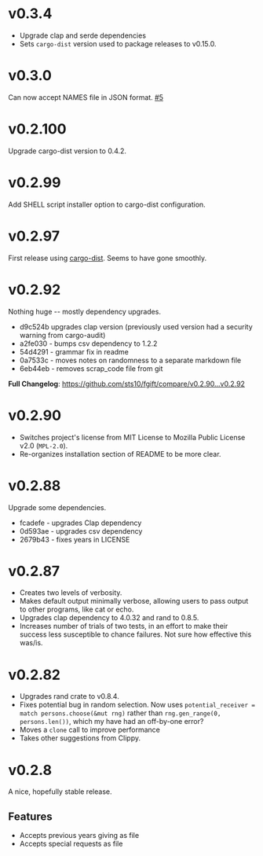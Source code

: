 # v0.3.4

* Upgrade clap and serde dependencies
* Sets `cargo-dist` version used to package releases to v0.15.0.

# v0.3.0

Can now accept NAMES file in JSON format. [#5](https://github.com/sts10/fgift/pull/5)

# v0.2.100

Upgrade cargo-dist version to 0.4.2.

# v0.2.99 

Add SHELL script installer option to cargo-dist configuration.

# v0.2.97 

First release using [cargo-dist](https://opensource.axo.dev/cargo-dist/book/introduction.html). Seems to have gone smoothly.


# v0.2.92

Nothing huge -- mostly dependency upgrades. 

* d9c524b upgrades clap version (previously used version had a security warning from cargo-audit)
* a2fe030 - bumps csv dependency to 1.2.2 
* 54d4291 - grammar fix in readme 
* 0a7533c - moves notes on randomness to a separate markdown file
* 6eb44eb - removes scrap_code file from git

**Full Changelog**: https://github.com/sts10/fgift/compare/v0.2.90...v0.2.92

# v0.2.90

* Switches project's license from MIT License to Mozilla Public License v2.0 (`MPL-2.0`).
* Re-organizes installation section of README to be more clear.

# v0.2.88

Upgrade some dependencies. 
* fcadefe - upgrades Clap dependency 
* 0d593ae - upgrades csv dependency  
* 2679b43 - fixes years in LICENSE  

# v0.2.87
* Creates two levels of verbosity. 
* Makes default output minimally verbose, allowing users to pass output to other programs, like cat or echo.
* Upgrades clap dependency to 4.0.32 and rand to 0.8.5.
* Increases number of trials of two tests, in an effort to make their success less susceptible to chance failures. Not sure how effective this was/is.

# v0.2.82
* Upgrades rand crate to v0.8.4.
* Fixes potential bug in random selection. Now uses `potential_receiver = match persons.choose(&mut rng)` rather than `rng.gen_range(0, persons.len())`, which my have had an off-by-one error?
* Moves a `clone` call to improve performance
* Takes other suggestions from Clippy.

# v0.2.8
A nice, hopefully stable release. 

## Features
* Accepts previous years giving as file
* Accepts special requests as file
